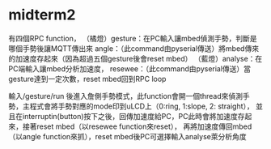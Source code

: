 # midterm2
有四個RPC function，
（橘燈）gesture：在PC輸入讓mbed偵測手勢，判斷是哪個手勢後讓MQTT傳出來
angle：（此command由pyserial傳送）將mbed傳來的加速度存起來（因為超過五個gesture後會reset mbed）
（藍燈）analyse：在PC端輸入讓mbed分析加速度，
resewee：（此command由pyserial傳送）當gesture達到一定次數，reset mbed回到RPC loop

輸入/gesture/run 後進入詹側手勢模式，此function會開一個thread來偵測手勢，主程式會將手勢對應的mode印到uLCD上（0:ring, 1:slope, 2: straight），
並且在interruptin(button)按下之後，回傳加速度給PC，PC此時會將加速度存起來，接著reset mbed（以resewee function來reset），
再將加速度傳回mbed（以angle function來抓），reset mbed後PC可選擇輸入analyse萊分析角度
